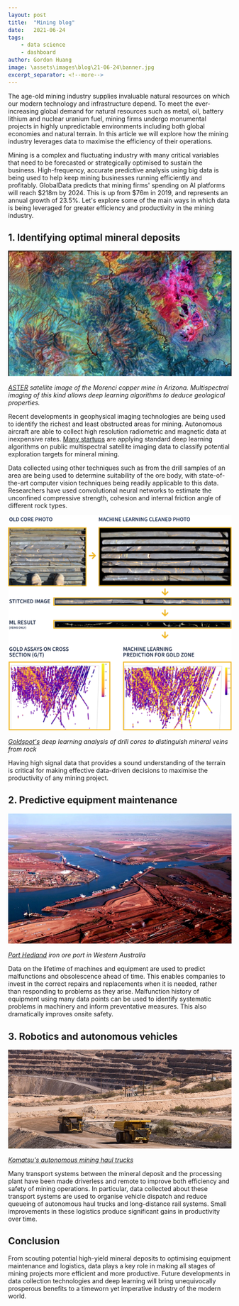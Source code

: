```yaml
---
layout: post
title:  "Mining blog"
date:   2021-06-24
tags: 
    - data science
    - dashboard
author: Gordon Huang
image: \assets\images\blog\21-06-24\banner.jpg
excerpt_separator: <!--more-->
---
```


The age-old mining industry supplies invaluable natural resources on which our modern technology and infrastructure depend. To meet the ever-increasing global demand for natural resources such as metal, oil, battery lithium and nuclear uranium fuel, mining firms undergo monumental projects in highly unpredictable environments including both global economies and natural terrain. In this article we will explore how the mining industry leverages data to maximise the efficiency of their operations.

<!--more-->

Mining is a complex and fluctuating industry with many critical variables that need to be forecasted or strategically optimised to sustain the business. High-frequency, accurate predictive analysis using big data is being used to help keep mining businesses running efficiently and profitably. GlobalData predicts that mining firms' spending on AI platforms will reach $218m by 2024. This is up from $76m in 2019, and represents an annual growth of 23.5%. Let's explore some of the main ways in which data is being leveraged for greater efficiency and productivity in the mining industry.

## 1. Identifying optimal mineral deposits
![Satellite image of the Morenci copper mine](/assets/images/blog/21-06-24-fig1.jpg)

_[ASTER](https://www.satimagingcorp.com/applications/energy/mining/) satellite image of the Morenci copper mine in Arizona. Multispectral imaging of this kind allows deep learning algorithms to deduce geological properties._

Recent developments in geophysical imaging technologies are being used to identify the richest and least obstructed areas for mining. Autonomous aircraft are able to collect high resolution radiometric and magnetic data at inexpensive rates. [Many startups](https://medium.com/unearthed-industry/startups-leveraging-machine-learning-to-improve-exploration-targeting-42490ff6e5a0) are applying standard deep learning algorithms on public multispectral satellite imaging data to classify potential exploration targets for mineral mining.

Data collected using other techniques such as from the drill samples of an area are being used to determine suitability of the ore body, with state-of-the-art computer vision techniques being readily applicable to this data. Researchers have used convolutional neural networks to estimate the unconfined compressive strength, cohesion and internal friction angle of different rock types.

![Goldspot's deep learning analysis of drill cores](/assets/images/blog/21-06-24-fig2.png)

_[Goldspot's](https://goldspot.ca/our-expertise/image-analytics/) deep learning analysis of drill cores to distinguish mineral veins from rock_

Having high signal data that provides a sound understanding of the terrain is critical for making effective data-driven decisions to maximise the productivity of any mining project.

## 2. Predictive equipment maintenance

![Port Hedland iron ore port](/assets/images/blog/21-06-24-fig3.png)

_[Port Hedland](https://www0.landgate.wa.gov.au/) iron ore port in Western Australia_

Data on the lifetime of machines and equipment are used to predict malfunctions and obsolescence ahead of time. This enables companies to invest in the correct repairs and replacements when it is needed, rather than responding to problems as they arise. Malfunction history of equipment using many data points can be used to identify systematic problems in machinery and inform preventative measures. This also dramatically improves onsite safety.

## 3. Robotics and autonomous vehicles

![Komatsu's autonomous mining haul trucks](/assets/images/blog/21-06-24-fig4.png)

_[Komatsu's autonomous mining haul trucks](https://mining.komatsu/blog/details/komatsus-massive-mining-haul-trucks-made-in-peoria)_

Many transport systems between the mineral deposit and the processing plant have been made driverless and remote to improve both efficiency and safety of mining operations. In particular, data collected about these transport systems are used to organise vehicle dispatch and reduce queueing of autonomous haul trucks and long-distance rail systems. Small improvements in these logistics produce significant gains in productivity over time.

## Conclusion

From scouting potential high-yield mineral deposits to optimising equipment maintenance and logistics, data plays a key role in making all stages of mining projects more efficient and more productive. Future developments in data collection technologies and deep learning will bring unequivocally prosperous benefits to a timeworn yet imperative industry of the modern world.